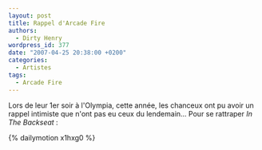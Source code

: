 ```yaml
---
layout: post
title: Rappel d'Arcade Fire
authors:
  - Dirty Henry
wordpress_id: 377
date: "2007-04-25 20:38:00 +0200"
categories:
  - Artistes
tags:
  - Arcade Fire
---
```


Lors de leur 1er soir à l'Olympia, cette année, les chanceux ont pu avoir un
rappel intimiste que n'ont pas eu ceux du lendemain… Pour se rattraper *In The
Backseat* :

{% dailymotion x1hxg0 %}
